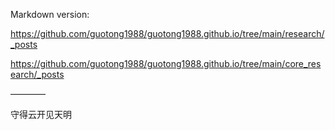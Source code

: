 Markdown version:

https://github.com/guotong1988/guotong1988.github.io/tree/main/research/_posts

https://github.com/guotong1988/guotong1988.github.io/tree/main/core_research/_posts

————

守得云开见天明

<meta name="google-site-verification" content="8NeXeopl0Y7RpgHgRilAMtTLuzHTNav3LpL8MA7lj1A" />

